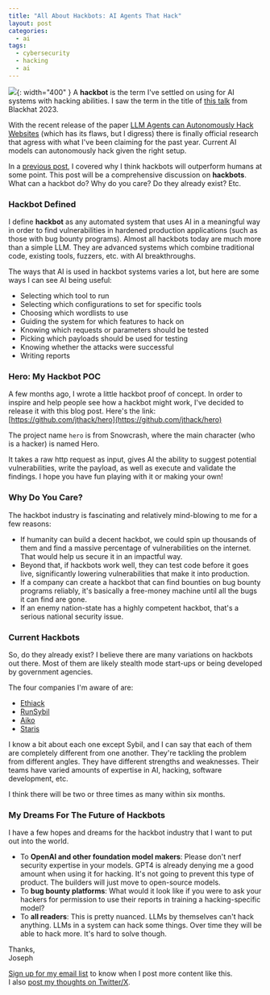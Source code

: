 ```yaml
---
title: "All About Hackbots: AI Agents That Hack"
layout: post
categories:
  - ai
tags:
  - cybersecurity
  - hacking
  - ai
---
```


![](https://i.imgur.com/qCbeDUW.png){: width="400" }
A **hackbot** is the term I've settled on using for AI systems with hacking abilities. I saw the term in the title of [this talk](https://www.youtube.com/watch?v=4o7qYHO0psI) from Blackhat 2023.

With the recent release of the paper [LLM Agents can Autonomously Hack Websites](https://arxiv.org/pdf/2402.06664.pdf) (which has its flaws, but I digress) there is finally official research that agress with what I've been claiming for the past year. Current AI models can autonomously hack given the right setup.

In a [previous post](https://josephthacker.com/ai/2023/11/08/ai-hacking-agents.html), I covered why I think hackbots will outperform humans at some point. This post will be a comprehensive discussion on **hackbots**. What can a hackbot do? Why do you care? Do they already exist? Etc.

### Hackbot Defined
I define **hackbot** as any automated system that uses AI in a meaningful way in order to find vulnerabilities in hardened production applications (such as those with bug bounty programs). Almost all hackbots today are much more than a simple LLM. They are advanced systems which combine traditional code, existing tools, fuzzers, etc. with AI breakthroughs.

The ways that AI is used in hackbot systems varies a lot, but here are some ways I can see AI being useful:
- Selecting which tool to run
- Selecting which configurations to set for specific tools
- Choosing which wordlists to use
- Guiding the system for which features to hack on
- Knowing which requests or parameters should be tested
- Picking which payloads should be used for testing
- Knowing whether the attacks were successful
- Writing reports

### Hero: My Hackbot POC
A few months ago, I wrote a little hackbot proof of concept. In order to inspire and help people see how a hackbot might work, I've decided to release it with this blog post. Here's the link: [https://github.com/jthack/hero](https://github.com/jthack/hero)

The project name `hero` is from Snowcrash, where the main character (who is a hacker) is named Hero. 

It takes a raw http request as input, gives AI the ability to suggest potential vulnerabilities, write the payload, as well as execute and validate the findings. I hope you have fun playing with it or making your own!

### Why Do You Care?
The hackbot industry is fascinating and relatively mind-blowing to me for a few reasons:
- If humanity can build a decent hackbot, we could spin up thousands of them and find a massive percentage of vulnerabilities on the internet. That would help us secure it in an impactful way.
- Beyond that, if hackbots work well, they can test code before it goes live, significantly lowering vulnerabilities that make it into production.
- If a company can create a hackbot that can find bounties on bug bounty programs reliably, it's basically a free-money machine until all the bugs it can find are gone.
- If an enemy nation-state has a highly competent hackbot, that's a serious national security issue.

### Current Hackbots
So, do they already exist? I believe there are many variations on hackbots out there. Most of them are likely stealth mode start-ups or being developed by government agencies.

The four companies I'm aware of are:
- [Ethiack](https://ethiack.com/)
- [RunSybil](https://www.runsybil.com/) 
- [Aiko](https://aikocorp.ai)
- [Staris](https://www.staris.tech/)

I know a bit about each one except Sybil, and I can say that each of them are completely different from one another. They're tackling the problem from different angles. They have different strengths and weaknesses. Their teams have varied amounts of expertise in AI, hacking, software development, etc.

I think there will be two or three times as many within six months.

### My Dreams For The Future of Hackbots
I have a few hopes and dreams for the hackbot industry that I want to put out into the world. 
- To **OpenAI and other foundation model makers**: Please don't nerf security expertise in your models. GPT4 is already denying me a good amount when using it for hacking. It's not going to prevent this type of product. The builders will just move to open-source models.
- To **bug bounty platforms**: What would it look like if you were to ask your hackers for permission to use their reports in training a hacking-specific model? 
- To **all readers**: This is pretty nuanced. LLMs by themselves can't hack anything. LLMs in a system can hack some things. Over time they will be able to hack more. It's hard to solve though.

Thanks,  
Joseph

[Sign up for my email list](https://thacker.beehiiv.com/subscribe) to know when I post more content like this.   
I also [post my thoughts on Twitter/X](https://x.com/rez0__). 


<meta name="twitter:card" content="summary_large_image" />
<meta name="twitter:site" content="@rez0__" />
<meta name="twitter:creator" content="@rez0__" />
<meta property="og:url" content="https://josephthacker.com/ai/2024/02/21/hackbots.html" />
<meta property="og:title" content="All About Hackbots" />
<meta property="og:description" content="AI agents that hack" />
<meta property="og:image" content="https://i.imgur.com/qCbeDUW.png" />

